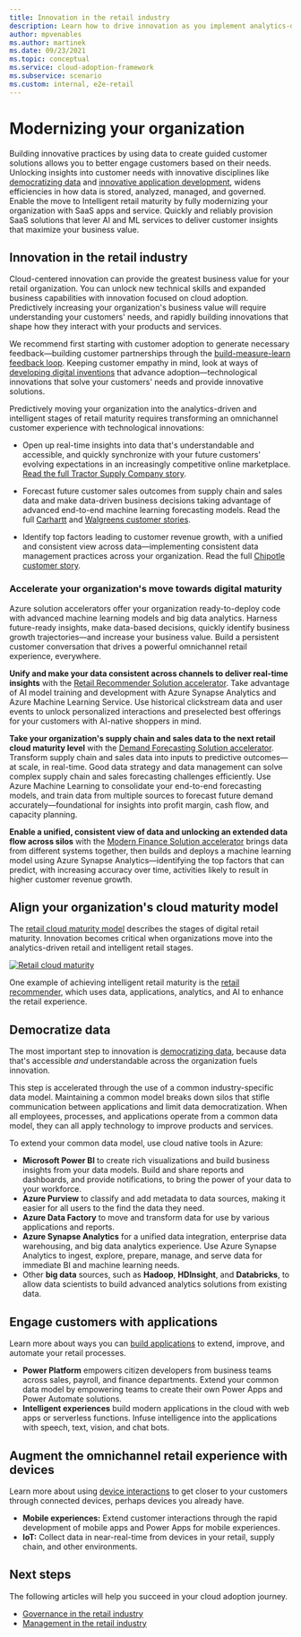 ```yaml
---
title: Innovation in the retail industry
description: Learn how to drive innovation as you implement analytics-driven and intelligent techniques. Reach retail maturity and improve your results.
author: mpvenables
ms.author: martinek
ms.date: 09/23/2021
ms.topic: conceptual
ms.service: cloud-adoption-framework
ms.subservice: scenario
ms.custom: internal, e2e-retail
---
```


# Modernizing your organization

Building innovative practices by using data to create guided customer solutions allows you to better engage customers based on their needs. Unlocking insights into customer needs with innovative disciplines like [democratizing data](../../innovate/considerations/data.md) and [innovative application development](../../innovate/considerations/apps.md), widens efficiencies in how data is stored, analyzed, managed, and governed. Enable the move to Intelligent retail maturity by fully modernizing your organization with SaaS apps and service. Quickly and reliably provision SaaS solutions that lever AI and ML services to deliver customer insights that maximize your business value.

## Innovation in the retail industry

 Cloud-centered innovation can provide the greatest business value for your retail organization. You can unlock new technical skills and expanded business capabilities with innovation focused on cloud adoption. Predictively increasing your organization's business value will require understanding your customers' needs, and rapidly building innovations that shape how they interact with your products and services.

 We recommend first starting with customer adoption to generate necessary feedback—building customer partnerships through the [build-measure-learn feedback loop](../../innovate/considerations/build.md). Keeping customer empathy in mind, look at ways of [developing digital inventions](../../innovate/considerations/invention.md) that advance adoption—technological innovations that solve your customers' needs and provide innovative solutions.

Predictively moving your organization into the analytics-driven and intelligent stages of retail maturity requires transforming an omnichannel customer experience with technological innovations:

- Open up real-time insights into data that's understandable and accessible, and quickly synchronize with your future customers' evolving expectations in an increasingly competitive online marketplace. [Read the full Tractor Supply Company story](https://corporate.tractorsupply.com/newsroom/news-releases/news-releases-details/2020/Tractor-Supply-Company-To-Expand-Relationship-With-Microsoft/default.aspx).

- Forecast future customer sales outcomes from supply chain and sales data and make data-driven business decisions taking advantage of advanced end-to-end machine learning forecasting models. Read the full [Carhartt](https://customers.microsoft.com/story/816179-carhartt-retailers-azure) and [Walgreens customer stories](https://customers.microsoft.com/story/1411448755996187154-walgreens-health-provider-azure).

- Identify top factors leading to customer revenue growth, with a unified and consistent view across data—implementing consistent data management practices across your organization. Read the full [Chipotle customer story](https://customers.microsoft.com/story/849868-chipotle-retailers-dynamics-365).

### Accelerate your organization's move towards digital maturity

Azure solution accelerators offer your organization ready-to-deploy code with advanced machine learning models and big data analytics. Harness future-ready insights, make data-based decisions, quickly identify business growth trajectories—and increase your business value. Build a persistent customer conversation that drives a powerful omnichannel retail experience, everywhere.

**Unify and make your data consistent across channels to deliver real-time insights** with the [Retail Recommender Solution accelerator](../retail/improve-retail-experience.md). Take advantage of AI model training and development with Azure Synapse Analytics and Azure Machine Learning Service. Use historical clickstream data and user events to unlock personalized interactions and preselected best offerings for your customers with AI-native shoppers in mind.

**Take your organization's supply chain and sales data to the next retail cloud maturity level** with the [Demand Forecasting Solution accelerator](../retail/retail-demand-forecasting-solution-accelerator.md). Transform supply chain and sales data into inputs to predictive outcomes—at scale, in real-time. Good data strategy and data management can solve complex supply chain and sales forecasting challenges efficiently. Use Azure Machine Learning to consolidate your end-to-end forecasting models, and train data from multiple sources to forecast future demand accurately—foundational for insights into profit margin, cash flow, and capacity planning.

**Enable a unified, consistent view of data and unlocking an extended data flow across silos** with the [Modern Finance Solution accelerator](../retail/retail-modern-finance-solution-accelerator.md) brings data from different systems together, then builds and deploys a machine learning model using Azure Synapse Analytics—identifying the top factors that can predict, with increasing accuracy over time, activities likely to result in higher customer revenue growth.

## Align your organization's cloud maturity model

The [retail cloud maturity model](./retail-cloud-maturity.md) describes the stages of digital retail maturity. Innovation becomes critical when organizations move into the analytics-driven retail and intelligent retail stages.

[![Retail cloud maturity](./media/maturity-model.png)](./retail-cloud-maturity.md)

One example of achieving intelligent retail maturity is the [retail recommender](./improve-retail-experience.md), which uses data, applications, analytics, and AI to enhance the retail experience.

## Democratize data

The most important step to innovation is [democratizing data](../../innovate/best-practices/data.md), because data that's accessible *and* understandable across the organization fuels innovation.

This step is accelerated through the use of a common industry-specific data model. Maintaining a common model breaks down silos that stifle communication between applications and limit data democratization. When all employees, processes, and applications operate from a common data model, they can all apply technology to improve products and services.

To extend your common data model, use cloud native tools in Azure:

- **Microsoft Power BI** to create rich visualizations and build business insights from your data models. Build and share reports and dashboards, and provide notifications, to bring the power of your data to your workforce.
- **Azure Purview** to classify and add metadata to data sources, making it easier for all users to the find the data they need.
- **Azure Data Factory** to move and transform data for use by various applications and reports.
- **Azure Synapse Analytics** for a unified data integration, enterprise data warehousing, and big data analytics experience. Use Azure Synapse Analytics to ingest, explore, prepare, manage, and serve data for immediate BI and machine learning needs.
- Other **big data** sources, such as **Hadoop**, **HDInsight**, and **Databricks**, to allow data scientists to build advanced analytics solutions from existing data.

## Engage customers with applications

Learn more about ways you can [build applications](../../innovate/best-practices/apps.md) to extend, improve, and automate your retail processes.

- **Power Platform** empowers citizen developers from business teams across sales, payroll, and finance departments. Extend your common data model by empowering teams to create their own Power Apps and Power Automate solutions.
- **Intelligent experiences** build modern applications in the cloud with web apps or serverless functions. Infuse intelligence into the applications with speech, text, vision, and chat bots.

## Augment the omnichannel retail experience with devices

Learn more about using [device interactions](../../innovate/best-practices/devices.md) to get closer to your customers through connected devices, perhaps devices you already have.

- **Mobile experiences:** Extend customer interactions through the rapid development of mobile apps and Power Apps for mobile experiences.
- **IoT:** Collect data in near-real-time from devices in your retail, supply chain, and other environments.

## Next steps

The following articles will help you succeed in your cloud adoption journey.

- [Governance in the retail industry](./govern.md)
- [Management in the retail industry](./manage.md)
